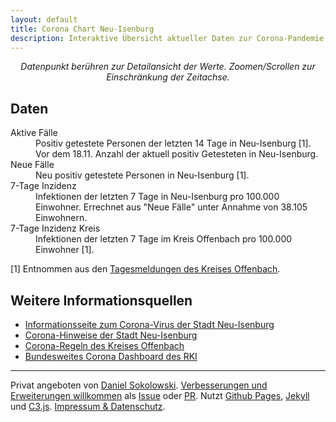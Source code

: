 ```yaml
---
layout: default
title: Corona Chart Neu-Isenburg
description: Interaktive Übersicht aktueller Daten zur Corona-Pandemie in Neu-Isenburg.
---
```


<!--Laut RKI können die Corona-Meldedaten an sowie um Weihnachten und den Jahreswechsel ungenauer und zu gering sein. Dies sei mit weniger Probenentnahmen und Laboruntersuchungen sowie teilweise verzögerter Ergebnisübermittlung zu erklären.-->

<div id="chart"></div>

<i style="display: block; text-align: center;" aria-hidden="true">Datenpunkt berühren zur Detailansicht der Werte. Zoomen/Scrollen zur Einschränkung der Zeitachse.</i>

## Daten

<dl>
	<dt>Aktive Fälle</dt>
	<dd>Positiv getestete Personen der letzten 14 Tage in Neu-Isenburg [1]. Vor dem 18.11. Anzahl der aktuell positiv Getesteten in Neu-Isenburg.</dd>
	<dt>Neue Fälle</dt>
	<dd>Neu positiv getestete Personen in Neu-Isenburg [1].</dd>
	<dt>7-Tage Inzidenz</dt>
	<dd>Infektionen der letzten 7 Tage in Neu-Isenburg pro 100.000 Einwohner. Errechnet aus "Neue Fälle" unter Annahme von 38.105 Einwohnern.</dd>
	<dt>7-Tage Inzidenz Kreis</dt>
	<dd>Infektionen der letzten 7 Tage im Kreis Offenbach pro 100.000 Einwohner [1].</dd>
</dl>

[1] Entnommen aus den [Tagesmeldungen des Kreises Offenbach](https://www.kreis-offenbach.de/Themen/Gesundheit-Verbraucher-schutz/akut/Corona/Corona-Entwicklung/).

## Weitere Informationsquellen

* [Informationsseite zum Corona-Virus der Stadt Neu-Isenburg](https://neu-isenburg.de/buergerservice/rathauspresse/news-zum-corona-virus/)
* [Corona-Hinweise der Stadt Neu-Isenburg](https://neu-isenburg.de/fileadmin/user_upload/Buergerservice/Rathauspresse/covid/210208_maskenpflicht_aushang.pdf)
* [Corona-Regeln des Kreises Offenbach](https://neu-isenburg.de/fileadmin/user_upload/Buergerservice/Rathauspresse/covid/corona-regeln_KrOf.pdf)
* [Bundesweites Corona Dashboard des RKI](https://experience.arcgis.com/experience/478220a4c454480e823b17327b2bf1d4)

<hr />

Privat angeboten von [Daniel Sokolowski](https://dsoko.de). [Verbesserungen und Erweiterungen willkommen](https://github.com/DSoko2/Corona-NI#Contributing) als [Issue](https://github.com/DSoko2/Corona-NI/issues) oder [PR](https://github.com/DSoko2/Corona-NI/pulls). Nutzt [Github Pages](https://pages.github.com/), [Jekyll](https://jekyllrb.com/) und [C3.js](https://c3js.org). [Impressum & Datenschutz](impressum-datenschutz.html).

<!-- Load c3.css -->
<link href="assets/c3.min.css" rel="stylesheet">

<!-- Load d3.js and c3.js -->
<script src="assets/d3.min.js" charset="utf-8"></script>
<script src="assets/c3.min.js"></script>
<script type="text/javascript">
	const chart = c3.generate({
	    bindto: '#chart',
	    size: {
			height: 580,
	    },
	    data: {
	    	x: 'date',
	    	xFormat: '%d\.%m\.%Y',
	    	columns: [],
	    	axes: {
	    		'Neue Fälle': 'y2'
	    	},
		    types: {
		    	'Neue Fälle': 'bar'
		    },
		    colors: {
		    	// https://learnui.design/tools/data-color-picker.html#palette
		    	'Neue Fälle': '#FDA',
		    	'Aktive Fälle': '#ffa600',
		    	'7-Tage Inzidenz': '#bc5090',
		    	'7-Tage Inzidenz Kreis': '#003f5c',
			},
	    },
	    axis: {
	        x: {
	            type: 'timeseries',
	            tick: {
	                format: '%d.%m.%y',
                    fit:true,
                    culling: {
                        max: window.innerWidth > 500 ? 8 : 5
                    }
	            }
		    },
	        y2: {
	            show: true
	        }
   		},
	    subchart: {
	        show: true
	    },
	    zoom: {
	        enabled: true
	    }
	});

	const population = 38105; // Wikipedia as of 31.12.2019

	const request = new XMLHttpRequest();
	request.open('GET', 'data-kreis-offenbach.json');
	request.responseType = 'json';
	request.send();
	request.onload = function() {
		const data = request.response;
		const date = ['date'].concat(data.map(v => v['date']));
		const activeCases = ['Aktive Fälle'].concat(data.map(v => v['activeCasesNI']));
		const newCasesNI = ['Neue Fälle'].concat(data.map(v => v['newCasesNI']));
		const sevenDaysIncidenceKO = ['7-Tage Inzidenz Kreis'].concat(data.map(v => v['sevenDaysIncidenceKO']));
		const activeCasesKO = ['Aktive Fälle Kreis'].concat(data.map(v => v['activeCasesKO']));

		const sevenDaysInfectionsNI = ['7-Tage Infektionen', null, null, null, null, null, null].concat(
			[...Array(Math.max(0, newCasesNI.length - 6)).keys()]
				.map(firstDay => newCasesNI.slice(firstDay+1,firstDay+8)
				.reduce((sum, summand) => sum + summand, 0)));
		const sevenDaysIncidenceNI = ['7-Tage Inzidenz'].concat(sevenDaysInfectionsNI.slice(1)
			.map(v => v === null ? null : Number(100000.0 * v / population).toFixed(1)));

		chart.load({
			columns: [date, activeCases, newCasesNI, sevenDaysIncidenceNI, sevenDaysIncidenceKO]
		});

		// Screen reader accessibility
		const dataPointEventTarget = document.querySelector('.c3-event-rect');
		const chartSvg = document.querySelector('#chart > svg');
		const chartDataPoints = Array.from(document.querySelectorAll('#chart .c3-axis.c3-axis-x .tick'));
		const chartIrrelevantAccessibilityTreeNodes = Array.from(document.querySelectorAll('#chart > svg > * > :not(.c3-axis-x), #chart > svg > * > :not(.c3-axis), #chart > svg > * > .c3-axis-x.c3-axis > :not(.tick)'));
		const chartTooltip = document.querySelector('#chart .c3-tooltip-container');

		chartSvg.setAttribute('role', 'graphics-document document');
		chartSvg.setAttribute('aria-label', 'Diagramm täglicher Daten zu Corona in Neu-Isenburg');
		chartIrrelevantAccessibilityTreeNodes.forEach(node => node.setAttribute('aria-hidden', 'true'));
		chartTooltip.setAttribute('id', 'chart-tooltip');
		chartTooltip.setAttribute('aria-hidden', 'true');

		chartDataPoints.forEach((node, index) => {
				node.setAttribute('tabindex', 0);
				node.setAttribute('role', 'graphics-symbol img');
				node.setAttribute('aria-describedby', 'chart-tooltip');
				node.addEventListener('focus', d => {
					const tickClientRect = d.target.getBoundingClientRect();
					const mouseMoveEvent = document.createEvent("MouseEvents");
					mouseMoveEvent.initMouseEvent(
						"mousemove", //event type : click, mousedown, mouseup, mouseover, mousemove, mouseout.  
						true, //canBubble
						false, //cancelable
						window, //event's AbstractView : should be window 
						1, // detail : Event's mouse click count 
						window.screenX + tickClientRect.left + tickClientRect.width / 2, // screenX
						window.screenY + tickClientRect.top - 20, // screenY
						tickClientRect.left + tickClientRect.width / 2, // clientX
						tickClientRect.top - 20, // clientY
						false, // ctrlKey
						false, // altKey
						false, // shiftKey
						false, // metaKey 
						0, // button : 0 = click, 1 = middle button, 2 = right button  
						null // relatedTarget : Only used with some event types (e.g. mouseover and mouseout). In other cases, pass null.
					);
					dataPointEventTarget.dispatchEvent(mouseMoveEvent);
				});
			});
	}
</script>

